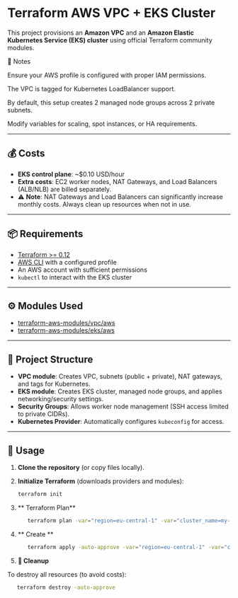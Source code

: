 # Terraform AWS VPC + EKS Cluster

This project provisions an **Amazon VPC** and an **Amazon Elastic Kubernetes Service (EKS) cluster** using official Terraform community modules.

📖 Notes

Ensure your AWS profile is configured with proper IAM permissions.

The VPC is tagged for Kubernetes LoadBalancer support.

By default, this setup creates 2 managed node groups across 2 private subnets.

Modify variables for scaling, spot instances, or HA requirements.

---

## 💰 Costs

- **EKS control plane**: ~$0.10 USD/hour  
- **Extra costs**: EC2 worker nodes, NAT Gateways, and Load Balancers (ALB/NLB) are billed separately.  
- ⚠️ **Note**: NAT Gateways and Load Balancers can significantly increase monthly costs. Always clean up resources when not in use.

---

## 📦 Requirements

- [Terraform >= 0.12](https://www.terraform.io/downloads)
- [AWS CLI](https://docs.aws.amazon.com/cli/latest/userguide/install-cliv2.html) with a configured profile
- An AWS account with sufficient permissions
- `kubectl` to interact with the EKS cluster

---

## ⚙️ Modules Used

- [terraform-aws-modules/vpc/aws](https://registry.terraform.io/modules/terraform-aws-modules/vpc/aws/latest)  
- [terraform-aws-modules/eks/aws](https://registry.terraform.io/modules/terraform-aws-modules/eks/aws/latest)  

---

## 📂 Project Structure

- **VPC module**: Creates VPC, subnets (public + private), NAT gateways, and tags for Kubernetes.  
- **EKS module**: Creates EKS cluster, managed node groups, and applies networking/security settings.  
- **Security Groups**: Allows worker node management (SSH access limited to private CIDRs).  
- **Kubernetes Provider**: Automatically configures `kubeconfig` for access.

---

## 🚀 Usage

1. **Clone the repository** (or copy files locally).

2. **Initialize Terraform** (downloads providers and modules):
   ```bash
   terraform init

3. ** Terraform Plan**
   ```bash
      terraform plan -var="region=eu-central-1" -var="cluster_name=my-eks" -var="instance_class=t3.medium"

3. ** Create **
   ```bash
      terraform apply -auto-approve -var="region=eu-central-1" -var="cluster_name=my-eks" -var="instance_class=t3.medium"


3. **🧹 Cleanup** 

To destroy all resources (to avoid costs):
   ```bash
      terraform destroy -auto-approve